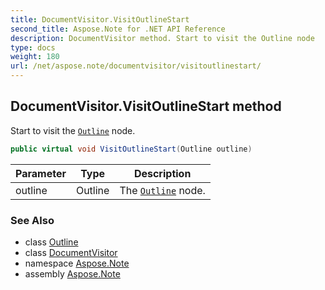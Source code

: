 ```yaml
---
title: DocumentVisitor.VisitOutlineStart
second_title: Aspose.Note for .NET API Reference
description: DocumentVisitor method. Start to visit the Outline node
type: docs
weight: 180
url: /net/aspose.note/documentvisitor/visitoutlinestart/
---
```

## DocumentVisitor.VisitOutlineStart method

Start to visit the [`Outline`](../../outline/) node.

```csharp
public virtual void VisitOutlineStart(Outline outline)
```

| Parameter | Type | Description |
| --- | --- | --- |
| outline | Outline | The [`Outline`](../../outline/) node. |

### See Also

* class [Outline](../../outline/)
* class [DocumentVisitor](../)
* namespace [Aspose.Note](../../documentvisitor/)
* assembly [Aspose.Note](../../../)


